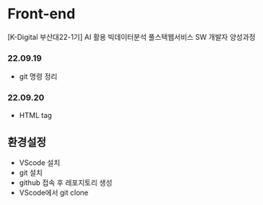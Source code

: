 # Front-end
[K-Digital 부산대22-1기] AI 활용 빅데이터분석 풀스택웹서비스 SW 개발자 양성과정

### 22.09.19
+ git 명령 정리

### 22.09.20
+ HTML tag

## 환경설정
+ VScode 설치
+ git 설치
+ github 접속 후 레포지토리 생성
+ VScode에서 git clone
